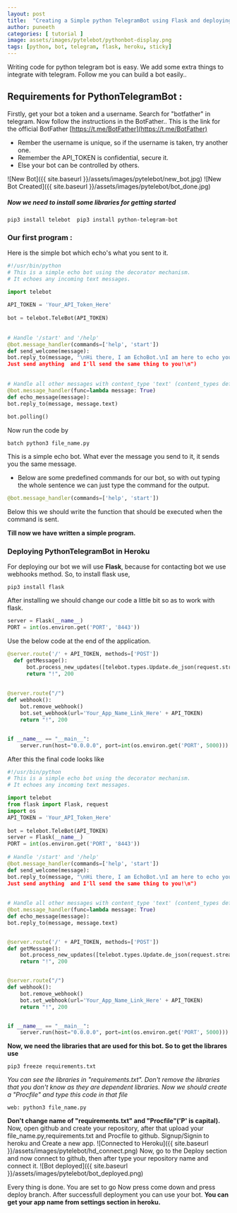 ```yaml
---
layout: post
title:  "Creating a Simple python TelegramBot using Flask and deploying it in heroku."
author: puneeth
categories: [ tutorial ]
image: assets/images/pytelebot/pythonbot-display.png
tags: [python, bot, telegram, flask, heroku, sticky]
---
```

 Writing code for python telegram bot is easy. We add some extra things to integrate with telegram. Follow me you can build a bot easily.. 

## Requirements for PythonTelegramBot :
Firstly, get your bot a token and a username.
Search for "botfather" in telegram. Now follow the instructions in the BotFather..
This is the link for the official BotFather [https://t.me/BotFather](https://t.me/BotFather)
+ Rember the username is unique, so if the username is taken, try another one.
+ Remember the API_TOKEN is confidential, secure it.
+ Else your bot can be controlled by others.

![New Bot]({{ site.baseurl }}/assets/images/pytelebot/new_bot.jpg)     ![New Bot Created]({{ site.baseurl }}/assets/images/pytelebot/bot_done.jpg)

##### Now we need to install some libraries for getting started
`
pip3 install telebot 
pip3 install python-telegram-bot
`
### Our first program :
Here is the simple bot which echo's what you sent to it.
```python
#!/usr/bin/python
# This is a simple echo bot using the decorator mechanism.
# It echoes any incoming text messages.

import telebot
          
API_TOKEN = 'Your_API_Token_Here'
          
bot = telebot.TeleBot(API_TOKEN)
          
          
# Handle '/start' and '/help'
@bot.message_handler(commands=['help', 'start'])
def send_welcome(message):
bot.reply_to(message, "\nHi there, I am EchoBot.\nI am here to echo your words. 
Just send anything  and I'll send the same thing to you!\n")
          
          
# Handle all other messages with content_type 'text' (content_types defaults to ['text'])
@bot.message_handler(func=lambda message: True)
def echo_message(message):
bot.reply_to(message, message.text)
                 
bot.polling()
```
Now run the code by

` batch
python3 file_name.py 
`


This is a simple echo bot. What ever the message you send to it, it sends you the same message.

+ Below are some predefined commands for our bot, so with out typing the whole sentence we can just type the command for the output. 
```python
@bot.message_handler(commands=['help', 'start'])
```
Below this we should write the function that should be executed when the command is sent. 

**Till now we have written a simple program.** 

### Deploying PythonTelegramBot in Heroku
For deploying our bot we will use **Flask**, because for contacting bot we use webhooks method.
So, to install flask use,

`
pip3 install flask 
`

After installing we should change our code a little bit so as to work with flask. 

```python
server = Flask(__name__)
PORT = int(os.environ.get('PORT', '8443'))
```

Use the below code at the end of the application.

```python
@server.route('/' + API_TOKEN, methods=['POST'])
  def getMessage():
      bot.process_new_updates([telebot.types.Update.de_json(request.stream.read().decode("utf-8"))])
      return "!", 200
  
  
@server.route("/")
def webhook():
    bot.remove_webhook()
    bot.set_webhook(url='Your_App_Name_Link_Here' + API_TOKEN)
    return "!", 200


if __name__ == "__main__":
    server.run(host="0.0.0.0", port=int(os.environ.get('PORT', 5000)))
```
After this the final code looks like

```python
#!/usr/bin/python
# This is a simple echo bot using the decorator mechanism.
# It echoes any incoming text messages.

import telebot
from flask import Flask, request
import os
API_TOKEN = 'Your_API_Token_Here'
          
bot = telebot.TeleBot(API_TOKEN)
server = Flask(__name__)
PORT = int(os.environ.get('PORT', '8443'))          
          
# Handle '/start' and '/help'
@bot.message_handler(commands=['help', 'start'])
def send_welcome(message):
bot.reply_to(message, "\nHi there, I am EchoBot.\nI am here to echo your words. 
Just send anything  and I'll send the same thing to you!\n")
          
          
# Handle all other messages with content_type 'text' (content_types defaults to ['text'])
@bot.message_handler(func=lambda message: True)
def echo_message(message):
bot.reply_to(message, message.text)


@server.route('/' + API_TOKEN, methods=['POST'])
def getMessage():
    bot.process_new_updates([telebot.types.Update.de_json(request.stream.read().decode("utf-8")])
    return "!", 200


@server.route("/")
def webhook():
    bot.remove_webhook()
    bot.set_webhook(url='Your_App_Name_Link_Here' + API_TOKEN)
    return "!", 200


if __name__ == "__main__":
    server.run(host="0.0.0.0", port=int(os.environ.get('PORT', 5000)))    
```

**Now, we need the libraries that are used for this bot. So to get the librares use**

`
pip3 freeze requirements.txt
`

_You can see the libraries in "requirements.txt". Don't remove the libraries that you don't know as they_ _are dependent libraries._
_Now we should create a "Procfile" and type this code in that file_

`
web: python3 file_name.py
`

**Don't change name of "requirements.txt" and "Procfile"('P' is capital).**
Now, open github and create your repository, after that upload your file_name.py,requirements.txt and Procfile to github.
Signup/Signin to heroku and Create a new app.
![Connected to Heroku]({{ site.baseurl }}/assets/images/pytelebot/hd_connect.png)
Now, go to the Deploy section and now connect to github, then after type your repository name and connect it.
![Bot deployed]({{ site.baseurl }}/assets/images/pytelebot/bot_deployed.png)

Every thing is done. You are set to go
Now press come down and press deploy branch.
After successfull deployment you can use your bot.
**You can get your app name from settings section in heroku.**